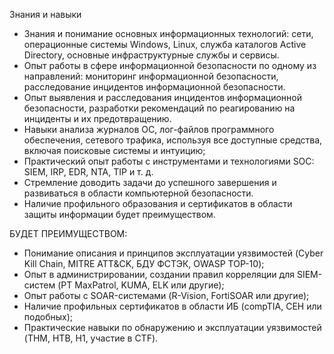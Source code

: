 Знания и навыки

- Знания и понимание основных информационных технологий: сети, операционные системы Windows, Linux, служба каталогов Active Directory, основные инфраструктурные службы и сервисы.
- Опыт работы в сфере информационной безопасности по одному из направлений: мониторинг информационной безопасности, расследование инцидентов информационной безопасности.
- Опыт выявления и расследования инцидентов информационной безопасности, разработки рекомендаций по реагированию на инциденты и их предотвращению.
- Навыки анализа журналов ОС, лог-файлов программного обеспечения, сетевого трафика, используя все доступные средства, включая поисковые системы и интуицию;
- Практический опыт работы с инструментами и технологиями SOC: SIEM, IRP, EDR, NTA, TIP и т. д.
- Стремление доводить задачи до успешного завершения и развиваться в области компьютерной безопасности.
- Наличие профильного образования и сертификатов в области защиты информации будет преимуществом.

БУДЕТ ПРЕИМУЩЕСТВОМ:

- Понимание описания и принципов эксплуатации уязвимостей (Cyber Kill Chain, MITRE ATT&CK, БДУ ФСТЭК, OWASP TOP-10);
- Опыт в администрировании, создании правил корреляции для SIEM-систем (PT MaxPatrol, KUMA, ELK или другие);
- Опыт работы с SOAR-системами (R-Vision, FortiSOAR или другие);
- Наличие профильных сертификатов в области ИБ (compTIA, CEH или подобных);
- Практические навыки по обнаружению и эксплуатации уязвимостей (THM, HTB, H1, участие в CTF).